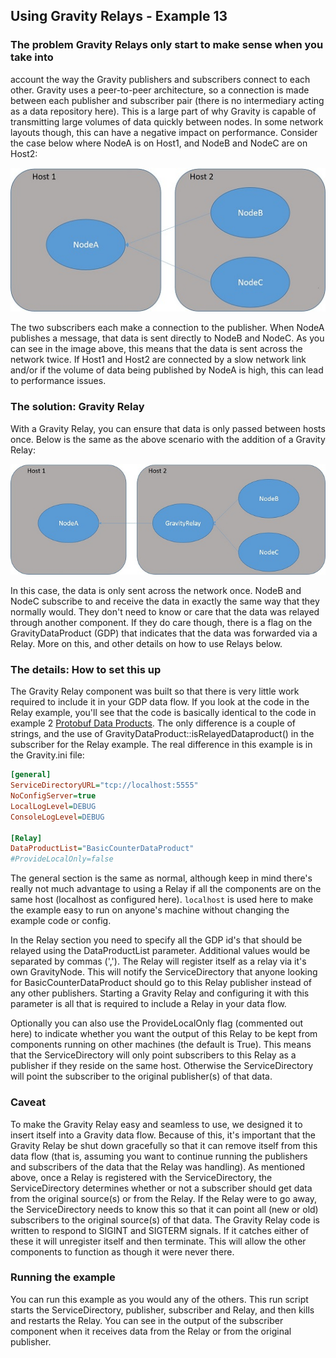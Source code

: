 ## Using Gravity Relays - Example 13

### The problem Gravity Relays only start to make sense when you take into
account the way the Gravity publishers and subscribers connect to each other.
Gravity uses a peer-to-peer architecture, so a connection is made between each
publisher and subscriber pair (there is no intermediary acting as a data
repository here).  This is a large part of why Gravity is capable of
transmitting large volumes of data quickly between nodes.  In some network
layouts though, this can have a negative impact on performance.  Consider the
case below where NodeA is on Host1, and NodeB and NodeC are on Host2:  

![Without Relay](https://github.com/aphysci/gravity/blob/master/test/examples/13-Relay/doc/WithoutRelay.jpg)

The two subscribers each make a connection to the publisher.  When NodeA
publishes a message, that data is sent directly to NodeB and NodeC.  As you can
see in the image above, this means that the data is sent across the network
twice.  If Host1 and Host2 are connected by a slow network link and/or if the
volume of data being published by NodeA is high, this can lead to performance
issues.

### The solution: Gravity Relay ###

With a Gravity Relay, you can ensure that data is only passed between hosts
once.  Below is the same as the above scenario with the addition of a Gravity
Relay:

![With Relay](https://github.com/aphysci/gravity/blob/master/test/examples/13-Relay/doc/WithRelay.jpg)

In this case, the data is only sent across the network once.  NodeB and NodeC
subscribe to and receive the data in exactly the same way that they normally
would.  They don't need to know or care that the data was relayed through
another component.  If they do care though, there is a flag on the
GravityDataProduct (GDP) that indicates that the data was forwarded via a
Relay.  More on this, and other details on how to use Relays below.

### The details: How to set this up ###

The Gravity Relay component was built so that there is very little work
required to include it in your GDP data flow.  If you look at the code in the
Relay example, you'll see that the code is basically identical to the code in
example 2 [Protobuf Data Products](UsingProtobufs).  The only difference is a
couple of strings, and the use of GravityDataProduct::isRelayedDataproduct() in
the subscriber for the Relay example.  The real difference in this example is
in the Gravity.ini file:

```ini
[general]
ServiceDirectoryURL="tcp://localhost:5555"
NoConfigServer=true
LocalLogLevel=DEBUG
ConsoleLogLevel=DEBUG

[Relay]
DataProductList="BasicCounterDataProduct"
#ProvideLocalOnly=false
```

The general section is the same as normal, although keep in mind there's really
not much advantage to using a Relay if all the components are on the same host
(localhost as configured here).  `localhost` is used here to make the example
easy to run on anyone's machine without changing the example code or config.

In the Relay section you need to specify all the GDP id's that should be
relayed using the DataProductList parameter.  Additional values would be
separated by commas (',').  The Relay will register itself as a relay via it's
own GravityNode.  This will notify the ServiceDirectory that anyone looking for
BasicCounterDataProduct should go to this Relay publisher instead of any other
publishers.  Starting a Gravity Relay and configuring it with this parameter is
all that is required to include a Relay in your data flow.

Optionally you can also use the ProvideLocalOnly flag (commented out here) to
indicate whether you want the output of this Relay to be kept from components
running on other machines (the default is True).  This means that the
ServiceDirectory will only point subscribers to this Relay as a publisher if
they reside on the same host.  Otherwise the ServiceDirectory will point the
subscriber to the original publisher(s) of that data. 

### Caveat

To make the Gravity Relay easy and seamless to use, we designed it to insert
itself into a Gravity data flow.  Because of this, it's important that the
Gravity Relay be shut down gracefully so that it can remove itself from this
data flow (that is, assuming you want to continue running the publishers and
subscribers of the data that the Relay was handling).  As mentioned above, once
a Relay is registered with the ServiceDirectory, the ServiceDirectory
determines whether or not a subscriber should get data from the original
source(s) or from the Relay.  If the Relay were to go away, the
ServiceDirectory needs to know this so that it can point all (new or old)
subscribers to the original source(s) of that data.  The Gravity Relay code is
written to respond to SIGINT and SIGTERM signals.  If it catches either of
these it will unregister itself and then terminate.  This will allow the other
components to function as though it were never there.

### Running the example

You can run this example as you would any of the others.  This run script
starts the ServiceDirectory, publisher, subscriber and Relay, and then kills
and restarts the Relay.  You can see in the output of the subscriber component
when it receives data from the Relay or from the original publisher.

